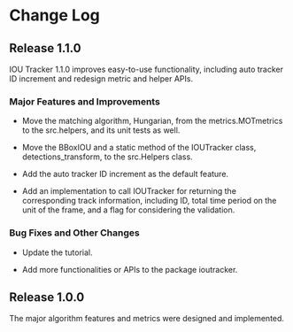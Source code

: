 # Change Log

## Release 1.1.0

IOU Tracker 1.1.0 improves easy-to-use functionality, including auto tracker ID increment and redesign metric and helper APIs.

### Major Features and Improvements

* Move the matching algorithm, Hungarian, from the metrics.MOTmetrics to the src.helpers, and its unit tests as well.

* Move the BBoxIOU and a static method of the IOUTracker class, detections_transform, to the src.Helpers class.

* Add the auto tracker ID increment as the default feature.

* Add an implementation to call IOUTracker for returning the corresponding track information, including ID, total time period on the unit of the frame, and a flag for considering the validation.

### Bug Fixes and Other Changes

* Update the tutorial.

* Add more functionalities or APIs to the package ioutracker.

## Release 1.0.0

The major algorithm features and metrics were designed and implemented.